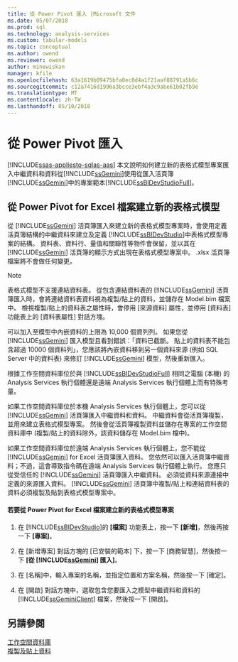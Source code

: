 ```yaml
---
title: 從 Power Pivot 匯入 |Microsoft 文件
ms.date: 05/07/2018
ms.prod: sql
ms.technology: analysis-services
ms.custom: tabular-models
ms.topic: conceptual
ms.author: owend
ms.reviewer: owend
author: minewiskan
manager: kfile
ms.openlocfilehash: 63a1619b09475bfa0ec8d4a1f21aaf88791a5b6c
ms.sourcegitcommit: c12a7416d1996a3bcce3ebf4a3c9abe61b02fb9e
ms.translationtype: MT
ms.contentlocale: zh-TW
ms.lasthandoff: 05/10/2018
---
```

# <a name="import-from-power-pivot"></a>從 Power Pivot 匯入 
[!INCLUDE[ssas-appliesto-sqlas-aas](../../includes/ssas-appliesto-sqlas-aas.md)]
  本文說明如何建立新的表格式模型專案匯入中繼資料和資料從[!INCLUDE[ssGemini](../../includes/ssgemini-md.md)]使用從匯入活頁簿[!INCLUDE[ssGemini](../../includes/ssgemini-md.md)]中的專案範本[!INCLUDE[ssBIDevStudioFull](../../includes/ssbidevstudiofull-md.md)]。  
  
## <a name="create-a-new-tabular-model-from-a-power-pivot-for-excel-file"></a>從 Power Pivot for Excel 檔案建立新的表格式模型  
 從 [!INCLUDE[ssGemini](../../includes/ssgemini-md.md)] 活頁簿匯入來建立新的表格式模型專案時，會使用定義活頁簿結構的中繼資料來建立及定義 [!INCLUDE[ssBIDevStudio](../../includes/ssbidevstudio-md.md)]中表格式模型專案的結構。 資料表、資料行、量值和關聯性等物件會保留，並以其在 [!INCLUDE[ssGemini](../../includes/ssgemini-md.md)] 活頁簿的顯示方式出現在表格式模型專案中。 .xlsx 活頁簿檔案將不會做任何變更。  
  
> [!NOTE]  
>  表格式模型不支援連結資料表。 從包含連結資料表的 [!INCLUDE[ssGemini](../../includes/ssgemini-md.md)] 活頁簿匯入時，會將連結資料表資料視為複製/貼上的資料，並儲存在 Model.bim 檔案中。 檢視複製/貼上的資料表之屬性時，會停用 [來源資料] 屬性，並停用 [資料表] 功能表上的 [資料表屬性] 對話方塊。  
>   
>  可以加入至模型中內嵌資料的上限為 10,000 個資列列。 如果您從 [!INCLUDE[ssGemini](../../includes/ssgemini-md.md)] 匯入模型且看到錯誤：「資料已截斷。 貼上的資料表不能包含超過 10000 個資料列」，您應該將內嵌資料移到另一個資料來源 (例如 SQL Server 中的資料表) 來修訂 [!INCLUDE[ssGemini](../../includes/ssgemini-md.md)] 模型，然後重新匯入。  
  
 根據工作空間資料庫位於與 [!INCLUDE[ssBIDevStudioFull](../../includes/ssbidevstudiofull-md.md)] 相同之電腦 (本機) 的 Analysis Services 執行個體還是遠端 Analysis Services 執行個體上而有特殊考量。  
  
 如果工作空間資料庫位於本機 Analysis Services 執行個體上，您可以從 [!INCLUDE[ssGemini](../../includes/ssgemini-md.md)] 活頁簿匯入中繼資料和資料。 中繼資料會從活頁簿複製，並用來建立表格式模型專案。 然後會從活頁簿複製資料並儲存在專案的工作空間資料庫中 (複製/貼上的資料除外，該資料儲存在 Model.bim 檔中)。  
  
 如果工作空間資料庫位於遠端 Analysis Services 執行個體上，您不能從 [!INCLUDE[ssGemini](../../includes/ssgemini-md.md)] for Excel 活頁簿匯入資料。 您依然可以匯入活頁簿中繼資料；不過，這會導致指令碼在遠端 Analysis Services 執行個體上執行。 您應只從受信任的 [!INCLUDE[ssGemini](../../includes/ssgemini-md.md)] 活頁簿匯入中繼資料。 必須從資料來源連接中定義的來源匯入資料。 [!INCLUDE[ssGemini](../../includes/ssgemini-md.md)] 活頁簿中複製/貼上和連結資料表的資料必須複製及貼到表格式模型專案中。  
  
#### <a name="to-create-a-new-tabular-model-project-from-a-power-pivot-for-excel-file"></a>若要從 Power Pivot for Excel 檔案建立新的表格式模型專案  
  
1.  在 [!INCLUDE[ssBIDevStudio](../../includes/ssbidevstudio-md.md)]的 **[檔案]** 功能表上，按一下 **[新增]**，然後再按一下 **[專案]**。  
  
2.  在 [新增專案] 對話方塊的 [已安裝的範本] 下，按一下 [商務智慧]，然後按一下 **[從 [!INCLUDE[ssGemini](../../includes/ssgemini-md.md)] 匯入]**。  
  
3.  在 [名稱]中，輸入專案的名稱，並指定位置和方案名稱，然後按一下 [確定]。  
  
4.  在 [開啟] 對話方塊中，選取包含您要匯入之模型中繼資料和資料的 [!INCLUDE[ssGeminiClient](../../includes/ssgeminiclient-md.md)] 檔案，然後按一下 [開啟]。  
  
## <a name="see-also"></a>另請參閱  
 [工作空間資料庫](../../analysis-services/tabular-models/workspace-database-ssas-tabular.md)   
 [複製及貼上資料](../../analysis-services/tabular-models/ssas-import-data-copy-and-paste-data.md)  
  
  
